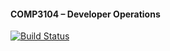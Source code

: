 #### COMP3104 – Developer Operations
[![Build Status](https://app.travis-ci.com/bocchuoi/COMP3104.svg?branch=main)](https://app.travis-ci.com/bocchuoi/COMP3104)